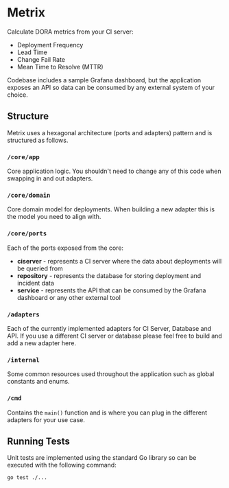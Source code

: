 # Metrix

Calculate DORA metrics from your CI server:

- Deployment Frequency
- Lead Time
- Change Fail Rate
- Mean Time to Resolve (MTTR)

Codebase includes a sample Grafana dashboard, but the application exposes an API so data can be consumed by any external system of your choice.

## Structure

Metrix uses a hexagonal architecture (ports and adapters) pattern and is structured as follows.

### `/core/app`

Core application logic. You shouldn't need to change any of this code when swapping in and out adapters.

### `/core/domain`

Core domain model for deployments. When building a new adapter this is the model you need to align with.

### `/core/ports`

Each of the ports exposed from the core:

- **ciserver** - represents a CI server where the data about deployments will be queried from
- **repository** - represents the database for storing deployment and incident data
- **service** - represents the API that can be consumed by the Grafana dashboard or any other external tool

### `/adapters`

Each of the currently implemented adapters for CI Server, Database and API. If you use a different CI server or database please feel free to build and add a new adapter here.

### `/internal`

Some common resources used throughout the application such as global constants and enums.

### `/cmd`

Contains the `main()` function and is where you can plug in the different adapters for your use case.

## Running Tests

Unit tests are implemented using the standard Go library so can be executed with the following command:

```
go test ./...
```
